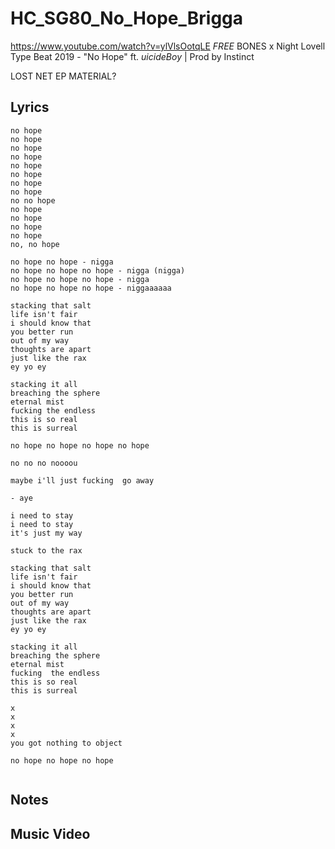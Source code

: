 # HC_SG80_No_Hope_Brigga

https://www.youtube.com/watch?v=ylVlsOotqLE
*FREE* BONES x Night Lovell Type Beat 2019 - "No Hope" ft. $uicideBoy$ | Prod by Instinct

LOST NET EP MATERIAL?

## Lyrics

```
no hope
no hope
no hope
no hope
no hope
no hope
no hope
no hope
no no hope
no hope
no hope
no hope
no hope
no, no hope

no hope no hope - nigga
no hope no hope no hope - nigga (nigga)
no hope no hope no hope - nigga
no hope no hope no hope - niggaaaaaa

stacking that salt
life isn't fair
i should know that
you better run
out of my way
thoughts are apart
just like the rax
ey yo ey

stacking it all
breaching the sphere
eternal mist 
fucking the endless 
this is so real
this is surreal

no hope no hope no hope no hope

no no no noooou

maybe i'll just fucking  go away

- aye

i need to stay
i need to stay
it's just my way

stuck to the rax

stacking that salt
life isn't fair
i should know that
you better run
out of my way
thoughts are apart
just like the rax
ey yo ey

stacking it all
breaching the sphere
eternal mist 
fucking  the endless 
this is so real
this is surreal

x
x
x
x
you got nothing to object

no hope no hope no hope


```

## Notes

## Music Video
